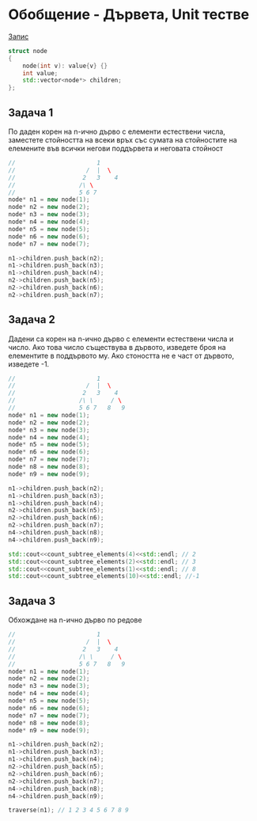# Обобщение - Дървета, Unit тестве

[Запис](https://drive.google.com/file/d/1UOMZEQ9scXvVpwLG0bUMn4gTW23isojQ/view?usp=sharing)

```c++
struct node
{
    node(int v): value{v} {}
    int value;
    std::vector<node*> children;
};
```

## Задача 1
По даден корен на n-ично дърво с елементи естествени числа, заместете стойността на всеки връх със сумата на стойностите на елемените във всички негови поддървета и неговата стойност

```c++
//                       1
//                    /  |  \
//                   2   3    4
//                  /\ \
//                  5 6 7
node* n1 = new node(1);
node* n2 = new node(2);
node* n3 = new node(3);
node* n4 = new node(4);
node* n5 = new node(5);
node* n6 = new node(6);
node* n7 = new node(7);

n1->children.push_back(n2);
n1->children.push_back(n3);
n1->children.push_back(n4);
n2->children.push_back(n5);
n2->children.push_back(n6);
n2->children.push_back(n7);
```

## Задача 2
Дадени са корен на n-ично дърво с елементи естествени числа и число. Ако това число съществува в дървото, изведете броя на елементите в поддървото му. Ако стоността не е част от дървото, изведете -1.
```c++
//                       1
//                    /  |  \
//                   2   3    4
//                  /\ \     / \
//                  5 6 7   8   9
node* n1 = new node(1);
node* n2 = new node(2);
node* n3 = new node(3);
node* n4 = new node(4);
node* n5 = new node(5);
node* n6 = new node(6);
node* n7 = new node(7);
node* n8 = new node(8);
node* n9 = new node(9);

n1->children.push_back(n2);
n1->children.push_back(n3);
n1->children.push_back(n4);
n2->children.push_back(n5);
n2->children.push_back(n6);
n2->children.push_back(n7);
n4->children.push_back(n8);
n4->children.push_back(n9);

std::cout<<count_subtree_elements(4)<<std::endl; // 2
std::cout<<count_subtree_elements(2)<<std::endl; // 3
std::cout<<count_subtree_elements(1)<<std::endl; // 8
std::cout<<count_subtree_elements(10)<<std::endl; //-1
```

## Задача 3
Обхождане на n-ично дърво по редове
```c++
//                       1
//                    /  |  \
//                   2   3    4
//                  /\ \     / \
//                  5 6 7   8   9
node* n1 = new node(1);
node* n2 = new node(2);
node* n3 = new node(3);
node* n4 = new node(4);
node* n5 = new node(5);
node* n6 = new node(6);
node* n7 = new node(7);
node* n8 = new node(8);
node* n9 = new node(9);

n1->children.push_back(n2);
n1->children.push_back(n3);
n1->children.push_back(n4);
n2->children.push_back(n5);
n2->children.push_back(n6);
n2->children.push_back(n7);
n4->children.push_back(n8);
n4->children.push_back(n9);

traverse(n1); // 1 2 3 4 5 6 7 8 9
```
